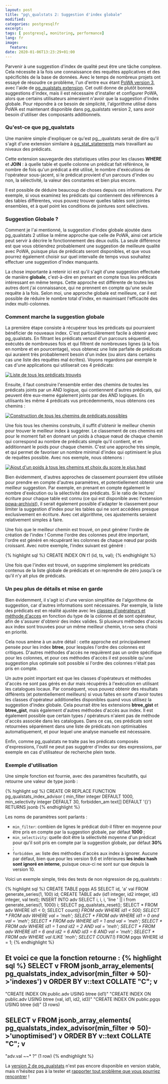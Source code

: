 ```yaml
---
layout: post
title: "pg\_qualstats 2: Suggestion d'index globale"
modified:
categories: postgresqlfr
excerpt:
tags: [ postgresql, monitoring, performance]
lang: fr
image:
  feature:
date: 2020-01-06T13:23:29+01:00
---
```


Parvenir à une suggestion d'index de qualité peut être une tâche complexe.
Cela nécessite à la fois une connaissance des requêtes applicatives et des
spécificités de la base de données.  Avec le temps de nombreux projets ont
essayé de résoudre ce problème, l'un d'entre eux étant [PoWA version
3](https://powa.readthedocs.io/), avec l'aide de [pg_qualstats
extension](https://powa.readthedocs.io/en/latest/components/stats_extensions/pg_qualstats.html).
Cet outil donne de plutôt bonnes suggestions d'index, mais il est nécessaire
d'installer et configurer PoWA, alors que certains utilisateurs aimeraient
n'avoir que la suggestion d'index globale.  Pour répondre à ce besoin de
simplicité, l'algorithme utilisé dans PoWA est maintenant disponible dans
pg\_qualstats version 2, sans avoir besoin d'utiliser des composants
additionnels.

### Qu'est-ce que pg\_qualstats

Une manière simple d'expliquer ce qu'est pg_\_qualstats serait de dire qu'il
s'agit d'une extension similaire à
[pg_stat_statements](https://www.postgresql.org/docs/current/pgstatstatements.html)
mais travaillant au niveaux des prédicats.

Cette extension sauvegarde des statistiques utiles pour les clauses **WHERE**
et **JOIN** : à quelle table et quelle colonne un prédicat fait référénce, le
nombre de fois qu'un prédicat a été utilisé, le nombre d'exécutions de
l'opérateur sous-jacent, si le prédicat provient d'un parcours d'index ou non,
la sélectivité, la valeur des constantes et bien plus encore.

Il est possible de déduire beaucoup de choses depuis ces informations.  Par
exemple, si vous examinez les prédicats qui contiennent des références à des
tables différentes, vous pouvez trouver quelles tables sont jointes ensembles,
et à quel point les conditions de jointures sont sélectives.

### Suggestion Globale ?

Comment je l'ai mentionné, la suggestion d'index globale ajoutée dans
pg\_qualstats 2 utilise la même approche que celle de PoWA, ainsi cet article
peut servir à décrire le fonctionnement des deux outils.  La seule différence
est que vous obtiendrez probablement une suggestion de meilleure qualité avec
PoWA, puisque plus de prédicats seront disponibles, et que vous pourrez
également choisir sur quel intervalle de temps vous souhaitez effectuer une
suggestion d'index manquants.

La chose importante à retenir ici est qu'il s'agit d'une suggestion effectuée
de manière **globale**, c'est-à-dire en prenant en compte tous les prédicats
intéressant en même temps.  Cette approche est différente de toutes les autres
dont j'ai connaissance, qui ne prennent en compte qu'une seule requête à la
fois.  Selon moi, une approche globale est meilleure, car il est possible de
réduire le nombre total d'index, en maximisant l'efficacité des index
multi-colonnes.

### Comment marche la suggestion globale

La première étape consiste à récupérer tous les prédicats qui pourraient
bénéficier de nouveaux index.  C'est particulièrement facile à obtenir avec
pg\_qualstats.  En filtrant les prédicats venant d'un parcours séquentiel,
exécutés de nombreuses fois et qui filtrent de nombreuses lignes (à la fois en
nombre et en pourcentage), vous obtenez une liste parfaite de prédicats qui
auraient très probablement besoin d'un index (ou alors dans certains cas une
liste des requêtes mal écrites).  Voyons regardons par exemple le cas d'une
applications qui utiliserait ces 4 prédicats:

[![Liste de tous les prédicats
trouvés](/images/global_advisor_1_quals.png)](/images/global_advisor_1_quals.png)

Ensuite, il faut construire l'ensemble entier des chemins de toutes les
prédicats joints par un AND logique, qui contiennent d'autres prédicats, qui
peuvent être eux-meme également joints par des AND logiques.  En utilisants les
même 4 prédicats vus précédemments, nous obtenons ces chemins :

[![Construction de tous les chemins de prédicats
possibles](/images/global_advisor_2_graphs.png)](/images/global_advisor_2_graphs.png)

Une fois tous les chemins construits, il suffit d'obtenir le meilleur chemin
pour trouver le meilleur index à suggérer.  Le classement de ces chemins est
pour le moment fait en donnant un poids à chaque nœud de chaque chemin qui
correspond au nombre de prédicats simple qu'il contient, et en additionnant le
poids pour chaque chemin.  C'est une approche très simple, et qui permet de
favoriser un nombre minimal d'index qui optimisent le plus de requêtes
possible.  Avec nos exemple, nous obtenons :

[![Ajout d'un poids à tous les chemins et choix du score le plus
haut](/images/global_advisor_3_weighted.png)](/images/global_advisor_3_weighted.png)

Bien évidemment, d'autres approches de classement pourraient être utilisée pour
prendre en compte d'autres paramètres, et potentiellement obtenir une meilleur
suggestion.  Par exemple, en prenant en compte également le nombre d'exécution
ou la sélectivité des prédicats.  Si le ratio de lecture/écriture pour chaque
table est connu (ce qui est disponible avec l'extension
[powa-archivist](https://github.com/powa-team/powa-archivist)), il serait
également possible d'adapter le classement pour limiter la suggestion d'index
pour les tables qui ne sont accédées presque exclusivement en écriture.  Avec
cet algorithme, ces ajustements seraient relativement simples à faire.

Une fois que le meilleur chemin est trouvé, on peut générer l'ordre de création
de l'index !  Comme l'ordre des colonnes peut être important, l'ordre est
généré en récupérant les colonnes de chaque nœud par poids croissant.  Avec
notre exemple, l'index suivant est généré :

{% highlight sql %}
CREATE INDEX ON t1 (id, ts, val);
{% endhighlight %}

Une fois que l'index est trouvé, on supprime simplement les prédicats contenus
de la liste globale de prédicats et on reprendre de zéro jusqu'à ce qu'il n'y
ait plus de prédicats.

### Un peu plus de détails et mise en garde

Bien évidemment, il s'agit ici d'une version simplifiée de l'algorithme de
suggestion, car d'autres informations sont nécessaires.  Par exemple, la liste
des prédicats est en réalité ajustée avec les [classes d'opérateurs et méthode
d'acces](https://www.postgresql.org/docs/current/indexes-opclass.html) en
fonction du type de la colonne et de sont opérateur, afin de s'assurer
d'obtenir des index valides.  Si plusieurs méthodes d'accès aux index sont
trouvées pour un même meilleur chemin, `btree` sera choisi en priorité.

Cela nous amène à un autre détail : cette approche est principalement pensée
pour les index **btree**, pour lesqules l'ordre des colonnes est critiques.
D'autres méthodes d'accès ne requièrent pas un ordre spécifique pour les
colonnes, et pour ces méthodes d'accès il est possible qu'une suggestion plus
optimale soit possible si l'ordre des colonnes n'était pas pris en compte.

Un autre point important est que les classes d'opérateurs et méthodes d'accès
ne sont pas gérés en dur mais récupérés à l'exécution en utilisant les
catalogues locaux.  Par conséquent, vous pouvez obtenir des résultats
différents (et potentiellement meilleurs) si vous faites en sorte d'avoir
toutes les classes d'opérateur additionelles disponibles quand vous utilisez la
suggestion d'index globale.  Cela pourrait être les extensions **btree_gist**
et **btree_gist**, mais également d'autres méthodes d'accès aux index.  Il est
également possible que certain types / opérateurs n'aient pas de méthode
d'accès associée dans les catalogues.  Dans ce cas, ces prédicats sont
retournées séparément dans une liste de prédicats non optimisables
automatiquement, et pour lequel une analyse manuelle est nécessaire.

Enfin, comme pg\_qualstats ne traite pas les prédicats composés d'expressions,
l'outil ne peut pas suggérer d'index sur des expressions, par exemple en cas
d'utilisateur de recherche plein texte.

### Exemple d'utilisation

Une simple fonction est fournie, avec des paramètres facultatifs, qui retourne
une valeur de type jsonb :

{% highlight sql %}
CREATE OR REPLACE FUNCTION pg_qualstats_index_advisor (
    min_filter integer DEFAULT 1000,
    min_selectivity integer DEFAULT 30,
    forbidden_am text[] DEFAULT '{}')
    RETURNS jsonb
{% endhighlight %}

Les noms de paramètres sont parlants :

  * `min_filter`: combien de lignes le prédicat doit-il filtrer en moyenne pour
    être pris en compte par la suggestion globale, par défaut **1000** ;
  * `min_selectivity`: quelle doit être la sélectivité moyenne d'un prédicat
    pour qu'il soit pris en compte par la suggestion globale, par défaut
    **30%** ;
  * `forbidden_am`: liste des méthodes d'accès aux index à ignorer.  Aucune par
    défaut, bien que pour les version 9.6 et inférieures **les index hash sont
    ignoré en interne**, puisque ceux-ci ne sont sur que depuis la version 10.

Voici un exemple simple, tirés des tests de non régression de pg\_qualstats :

{% highlight sql %}
CREATE TABLE pgqs AS SELECT id, 'a' val FROM generate_series(1, 100) id;
CREATE TABLE adv (id1 integer, id2 integer, id3 integer, val text);
INSERT INTO adv SELECT i, i, i, 'line ' || i from generate_series(1, 1000) i;
SELECT pg_qualstats_reset();
SELECT * FROM adv WHERE id1 < 0;
SELECT count(*) FROM adv WHERE id1 < 500;
SELECT * FROM adv WHERE val = 'meh';
SELECT * FROM adv WHERE id1 = 0 and val = 'meh';
SELECT * FROM adv WHERE id1 = 1 and val = 'meh';
SELECT * FROM adv WHERE id1 = 1 and id2 = 2 AND val = 'meh';
SELECT * FROM adv WHERE id1 = 6 and id2 = 6 AND id3 = 6 AND val = 'meh';
SELECT * FROM adv WHERE val ILIKE 'moh';
SELECT COUNT(*) FROM pgqs WHERE id = 1;
{% endhighlight %}

Et voici ce que la fonction retourne :
{% highlight sql %}
SELECT v
  FROM jsonb_array_elements(
    pg_qualstats_index_advisor(min_filter => 50)->'indexes') v
  ORDER BY v::text COLLATE "C";
                               v
---------------------------------------------------------------
 "CREATE INDEX ON public.adv USING btree (id1)"
 "CREATE INDEX ON public.adv USING btree (val, id1, id2, id3)"
 "CREATE INDEX ON public.pgqs USING btree (id)"
(3 rows)

SELECT v
  FROM jsonb_array_elements(
    pg_qualstats_index_advisor(min_filter => 50)->'unoptimised') v
  ORDER BY v::text COLLATE "C";
        v
-----------------
 "adv.val ~~* ?"
(1 row)
{% endhighlight %}

La [version 2 de pg_qualstats](https://github.com/powa-team/pg_qualstats/)
n'est pas encore disponible en version stable, mais n'hésitez pas à la tester
et [rapporter tout problème que vous pourriez
rencontrer](https://github.com/powa-team/pg_qualstats/issues) !
